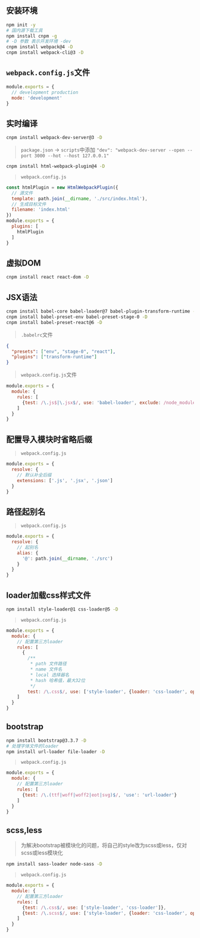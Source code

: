 ## 安装环境
```bash
npm init -y
# 国内源下载工具
npm install cnpm -g
# -D 参数 表示开发环境 -dev
cnpm install webpack@4 -D
cnpm install webpack-cli@3 -D
```

## `webpack.config.js`文件
```javascript
module.exports = {
  // development production
  mode: 'development'
}
```

## 实时编译
```bash
cnpm install webpack-dev-server@3 -D
```
> `package.json` -> `scripts`中添加 `"dev": "webpack-dev-server --open --port 3000 --hot --host 127.0.0.1"`
```bash
cnpm install html-webpack-plugin@4 -D
```
> `webpack.config.js`
```javascript
const htmlPlugin = new HtmlWebpackPlugin({
  // 源文件
  template: path.join(__dirname, './src/index.html'),
  // 生成目标文件
  filename: 'index.html'
})
module.exports = {
  plugins: [
    htmlPlugin
  ]
}
```

## 虚拟DOM
```bash
cnpm install react react-dom -D
```


## JSX语法
```bash
cnpm install babel-core babel-loader@7 babel-plugin-transform-runtime -D
cnpm install babel-preset-env babel-preset-stage-0 -D
cnpm install babel-preset-react@6 -D
```
> `.babelrc`文件
```json
{
  "presets": ["env", "stage-0", "react"],
  "plugins": ["transform-runtime"]
}
```
> `webpack.config.js`文件
```javascript
module.exports = {
  module: {
    rules: [
      {test: /\.js$|\.jsx$/, use: 'babel-loader', exclude: /node_modules/}
    ]
  }
}
```

## 配置导入模块时省略后缀
> `webpack.config.js`
```javascript
module.exports = {
  resolve: {
    // 默认补全后缀
    extensions: ['.js', '.jsx', '.json']
  }
}
```

## 路径起别名
> `webpack.config.js`
```javascript
module.exports = {
  resolve: {
    // 起别名
    alias: {
      '@': path.join(__dirname, './src')
    }
  }
}
```

## loader加载css样式文件
```bash
npm install style-loader@1 css-loader@5 -D
```
> `webpack.config.js`
```javascript
module.exports = {
  module: {
    // 配置第三方loader
    rules: [
      {
        /**
         * path 文件路径
         * name 文件名
         * local 选择器名
         * hash 哈希值，最大32位
         */
        test: /\.css$/, use: ['style-loader', {loader: 'css-loader', options: {modules: {localIdentName: '[path][name]-[local]-[hash:5]'}}}]}
    ]
  }
}
```

## bootstrap
```bash
npm install bootstrap@3.3.7 -D
# 处理字体文件的loader
npm install url-loader file-loader -D
```
> `webpack.config.js`
```javascript
module.exports = {
  module: {
    // 配置第三方loader
    rules: [
      {test: /\.(ttf|woff|woff2|eot|svg)$/, 'use': 'url-loader'}
    ]
  }
}
```

## scss,less
> 为解决bootstrap被模块化的问题，将自己的style改为scss或less，仅对scss或less模块化
```bash
npm install sass-loader node-sass -D
```
> `webpack.config.js`
```javascript
module.exports = {
  module: {
    // 配置第三方loader
    rules: [
      {test: /\.css$/, use: ['style-loader', 'css-loader']},
      {test: /\.scss$/, use: ['style-loader', {loader: 'css-loader', options: {modules: {localIdentName: '[path][name]-[local]-[hash:5]'}}}]}
    ]
  }
}
```
